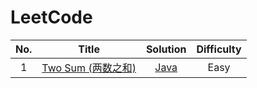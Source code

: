 # LeetCode

| No. | Title                                     |                        Solution                        | Difficulty |
| :---: |-------------------------------------------|:------------------------------------------------------:| :----------: |
|1| [Two Sum (两数之和)](solution/001_two_sum.md)  | [Java](src/main/java/leetcode/_001_twoSum/TwoSum.java) |Easy|
